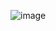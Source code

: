 ![image](https://user-images.githubusercontent.com/49209628/198416260-347ee55a-5e74-4370-ae50-b13055f6801a.png)
